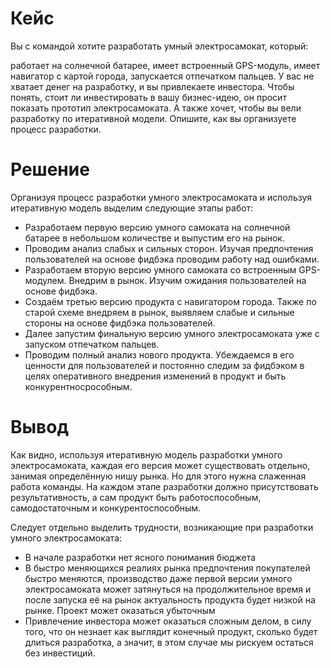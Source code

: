 # Кейс
Вы с командой хотите разработать умный электросамокат, который:

работает на солнечной батарее,
имеет встроенный GPS-модуль,
имеет навигатор с картой города,
запускается отпечатком пальцев.
У вас не хватает денег на разработку, и вы привлекаете инвестора. Чтобы понять, стоит ли инвестировать в вашу бизнес-идею, он просит показать прототип электросамоката. А также хочет, чтобы вы вели разработку по итеративной модели. Опишите, как вы организуете процесс разработки.

# Решение
Организуя процесс разработки умного электросамоката и используя итеративную модель выделим следующие этапы работ:
* Разработаем первую версию умного самоката на солнечной батарее в небольшом количестве и выпустим его на рынок.
* Проводим анализ слабых и сильных сторон. Изучая предпочтения пользователей на основе фидбэка проводим работу над ошибками.
* Разработаем вторую версию умного самоката со встроенным GPS-модулем. Внедрим в рынок. Изучим ожидания пользователей на основе фидбэка.
* Создаём третью версию продукта с навигатором города. Также по старой схеме внедряем в рынок, выявляем слабые и сильные стороны на основе фидбэка пользователей.
* Далее запустим финальную версию умного электросамоката уже с запуском отпечатком пальцев. 
* Проводим полный анализ нового продукта. Убеждаемся в его ценности для пользователей и постоянно следим за фидбэком в целях оперативного внедрения изменений в продукт и быть конкурентносрособным.

# Вывод
Как видно, используя итеративную модель разработки умного электросамоката, каждая его версия может существовать отдельно, занимая определённую нишу рынка. Но для этого нужна слаженная работа команды. На каждом этапе разработки должно присутствовать результативность, а сам продукт быть работоспособным, самодостаточным и конкурентоспособным.

Следует отдельно выделить трудности, возникающие при разработки умного электросамоката:
* В начале разработки нет ясного понимания бюджета
* В быстро меняющихся реалиях рынка предпочтения покупателей быстро меняются, производство даже первой версии умного электросамоката может затянуться на продолжительное время и после запуска её на рынок актуальность продукта будет низкой на рынке. Проект может оказаться убыточным
* Привлечение инвестора может оказаться сложным делом, в силу того, что он незнает как выглядит конечный продукт, сколько будет длиться разработка, а значит, в этом случае мы рискуем остаться без инвестиций.
